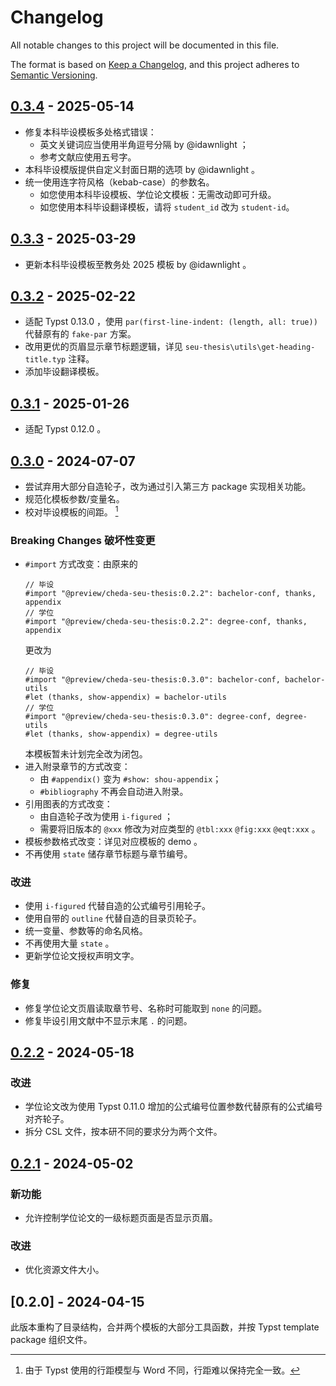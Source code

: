 # Changelog

All notable changes to this project will be documented in this file.

The format is based on [Keep a Changelog](https://keepachangelog.com/en/1.1.0/),
and this project adheres to [Semantic Versioning](https://semver.org/spec/v2.0.0.html).

## [0.3.4] - 2025-05-14

- 修复本科毕设模板多处格式错误：
  - 英文关键词应当使用半角逗号分隔 by @idawnlight ；
  - 参考文献应使用五号字。
- 本科毕设模版提供自定义封面日期的选项 by @idawnlight 。
- 统一使用连字符风格（kebab-case）的参数名。
  - 如您使用本科毕设模板、学位论文模板：无需改动即可升级。
  - 如您使用本科毕设翻译模板，请将 `student_id` 改为 `student-id`。

## [0.3.3] - 2025-03-29

- 更新本科毕设模板至教务处 2025 模板 by @idawnlight 。

## [0.3.2] - 2025-02-22

- 适配 Typst 0.13.0 ，使用 `par(first-line-indent: (length, all: true))` 代替原有的 `fake-par` 方案。
- 改用更优的页眉显示章节标题逻辑，详见 `seu-thesis\utils\get-heading-title.typ` 注释。
- 添加毕设翻译模板。

## [0.3.1] - 2025-01-26

- 适配 Typst 0.12.0 。

## [0.3.0] - 2024-07-07

- 尝试弃用大部分自造轮子，改为通过引入第三方 package 实现相关功能。
- 规范化模板参数/变量名。
- 校对毕设模板的间距。 [^1]

[^1]: 由于 Typst 使用的行距模型与 Word 不同，行距难以保持完全一致。

### Breaking Changes 破坏性变更

- `#import` 方式改变：由原来的
  ```typst
  // 毕设
  #import "@preview/cheda-seu-thesis:0.2.2": bachelor-conf, thanks, appendix
  // 学位
  #import "@preview/cheda-seu-thesis:0.2.2": degree-conf, thanks, appendix
  ```
  更改为
  ```typst
  // 毕设
  #import "@preview/cheda-seu-thesis:0.3.0": bachelor-conf, bachelor-utils
  #let (thanks, show-appendix) = bachelor-utils
  // 学位
  #import "@preview/cheda-seu-thesis:0.3.0": degree-conf, degree-utils
  #let (thanks, show-appendix) = degree-utils
  ```
  本模板暂未计划完全改为闭包。
- 进入附录章节的方式改变：
  - 由 `#appendix()` 变为 `#show: shou-appendix`；
  - `#bibliography` 不再会自动进入附录。
- 引用图表的方式改变：
  - 由自造轮子改为使用 `i-figured` ；
  - 需要将旧版本的 `@xxx` 修改为对应类型的 `@tbl:xxx` `@fig:xxx` `@eqt:xxx` 。
- 模板参数格式改变：详见对应模板的 demo 。
- 不再使用 `state` 储存章节标题与章节编号。

### 改进

- 使用 `i-figured` 代替自造的公式编号引用轮子。
- 使用自带的 `outline` 代替自造的目录页轮子。
- 统一变量、参数等的命名风格。
- 不再使用大量 `state` 。
- 更新学位论文授权声明文字。

### 修复

- 修复学位论文页眉读取章节号、名称时可能取到 `none` 的问题。
- 修复毕设引用文献中不显示末尾 `.` 的问题。

## [0.2.2] - 2024-05-18

### 改进

- 学位论文改为使用 Typst 0.11.0 增加的公式编号位置参数代替原有的公式编号对齐轮子。
- 拆分 CSL 文件，按本研不同的要求分为两个文件。

## [0.2.1] - 2024-05-02

### 新功能

- 允许控制学位论文的一级标题页面是否显示页眉。

### 改进

- 优化资源文件大小。

## [0.2.0] - 2024-04-15

此版本重构了目录结构，合并两个模板的大部分工具函数，并按 Typst template package 组织文件。

[0.3.4]: https://github.com/csimide/SEU-Typst-Template/compare/v0.3.3...v0.3.4
[0.3.3]: https://github.com/csimide/SEU-Typst-Template/compare/v0.3.2...v0.3.3
[0.3.2]: https://github.com/csimide/SEU-Typst-Template/compare/v0.3.1...v0.3.2
[0.3.1]: https://github.com/csimide/SEU-Typst-Template/compare/v0.3.0...v0.3.1
[0.3.0]: https://github.com/csimide/SEU-Typst-Template/compare/c44b5172178c0c2380b322e50931750e2d761168...v0.3.0
[0.2.2]: https://github.com/csimide/SEU-Typst-Template/compare/908a28c7da02b260f04dcf31ed22278a212cad19...c44b5172178c0c2380b322e50931750e2d761168
[0.2.1]: https://github.com/csimide/SEU-Typst-Template/compare/42b34b829bb9816d89a0955e2196346ab6e39ad4...908a28c7da02b260f04dcf31ed22278a212cad19
